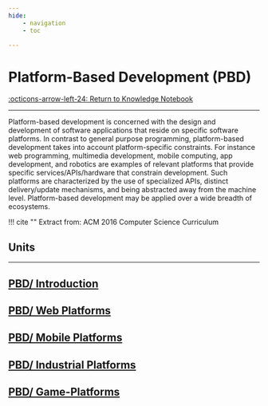 ```yaml
---
hide:
    - navigation
    - toc

---
```

# Platform-Based Development (PBD)

[:octicons-arrow-left-24: Return to Knowledge Notebook](/Knowledge-Notebook/)

---

Platform-based development is concerned with the design and development of software applications that reside on specific software platforms. In contrast to general purpose programming, platform-based development takes into account platform-specific constraints. For instance web programming, multimedia development, mobile computing, app development, and robotics are examples of relevant platforms that provide specific services/APIs/hardware that constrain development. Such platforms are characterized by the use of specialized APIs, distinct delivery/update mechanisms, and being abstracted away from the machine level. Platform-based development may be applied over a wide breadth of ecosystems.

!!! cite ""
    Extract from: ACM 2016 Computer Science Curriculum

## Units

---

<div class="container px-4 py-2" id="custom-cards">
    <div class="row row-cols-1 row-cols-lg-3 align-items-stretch g-4 py-3">
        <div class="col">
            <a href="01_Introduction">
                <div class="card card-cover h-100 overflow-hidden text-white bg-dark rounded-5 shadow-lg">
                    <div class="d-flex flex-column h-100 p-5 pb-3 text-white text-shadow-1">
                        <h2>PBD/ Introduction</h2>
                    </div>
                </div>
            </a>
        </div>
        <div class="col">
            <a href="02_Web-Platforms">
                <div class="card card-cover h-100 overflow-hidden text-white bg-dark rounded-5 shadow-lg">
                    <div class="d-flex flex-column h-100 p-5 pb-3 text-white text-shadow-1">
                        <h2>PBD/ Web Platforms</h2>
                    </div>
                </div>
            </a>
        </div>
        <div class="col">
            <a href="03_Mobile-Platforms">
                <div class="card card-cover h-100 overflow-hidden text-white bg-dark rounded-5 shadow-lg">
                    <div class="d-flex flex-column h-100 p-5 pb-3 text-shadow-1">
                        <h2>PBD/ Mobile Platforms</h2>
                    </div>
                </div>
            </a>
        </div>
    </div>
    <div class="row row-cols-1 row-cols-lg-3 align-items-stretch g-4 py-3">
        <div class="col">
            <a href="04_Industrial-Platforms">
                <div class="card card-cover h-100 overflow-hidden text-white bg-dark rounded-5 shadow-lg">
                    <div class="d-flex flex-column h-100 p-5 pb-3 text-white text-shadow-1">
                        <h2>PBD/ Industrial Platforms</h2>
                    </div>
                </div>
            </a>
        </div>
        <div class="col">
            <a href="05_Game-Platforms">
                <div class="card card-cover h-100 overflow-hidden text-white bg-dark rounded-5 shadow-lg">
                    <div class="d-flex flex-column h-100 p-5 pb-3 text-white text-shadow-1">
                        <h2>PBD/ Game-Platforms</h2>
                    </div>
                </div>
            </a>
        </div>
    </div>
</div>
